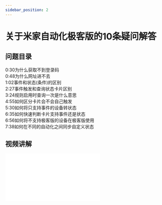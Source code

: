 ```yaml
---
sidebar_position: 2
---
```


# 关于米家自动化极客版的10条疑问解答

## 问题目录
0:30为什么获取不到登录码  
0:48为什么网址进不去  
1:02事件和状态(条件)的区别  
2:27事件触发和查询状态卡片区别  
3:24规则启用时查询一次是什么意思  
4:55如何区分卡片会不会自己触发  
5:30如何将只支持事件的设备转状态  
6:35如何快速判断卡片支持事件还是状态  
6:56如何将不支持极客版的设备在极客版使用  
7:38如何在不同的自动化之间同步自定义状态  


## 视频讲解
<iframe src="//player.bilibili.com/player.html?aid=518734982&bvid=BV1ag411n72L&cid=920140668&page=1" scrolling="no" border="0" frameborder="no" framespacing="0" allowfullscreen="true"> </iframe>
